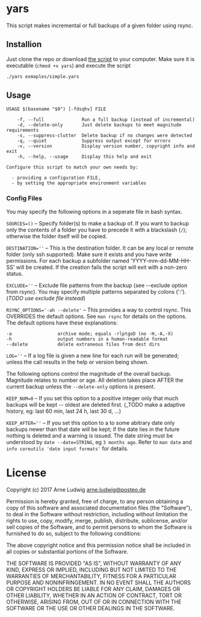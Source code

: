 yars
====

This script makes incremental or full backups of a given folder using rsync.


Installion
----------

Just clone the repo or download [the script](./blob/master/yars) to your
computer. Make sure it is executable (`chmod +x yars`) and execute the script

```sh
./yars exmaples/simple.yars
```


Usage
-----


```
USAGE $(basename "$0") [-fdsqhv] FILE

    -f, --full              Run a full backup (instead of incremental)
    -d, --delete-only       Just delete backups to meet magnitude requirements
    -s, --suppress-clutter  Delete backup if no changes were detected
    -q, --quiet             Suppress output except for errors
    -v, --version           Display version number, copyright info and exit
    -h, --help, --usage     Display this help and exit

Configure this script to match your own needs by:

  - providing a configuration FILE,
  - by setting the appropriate environment variables
```


### Config Files

You may specify the following options in a seperate file in bash syntax.

`SOURCES=()` – Specify folder(s) to make a backup of. If you want to backup
  only the contents of a folder you have to precede it with a
  blackslash (`/`); otherwise the folder itself will be copied.

`DESTINATION=''` – This is the destination folder. It can be any local or
  remote folder (only ssh supported). Make sure it exists and you have write
  permissions. For each backup a subfolder named 'YYYY-mm-dd-MM-HH-SS' will be
  created. If the creation fails the script will exit with a non-zero status.

`EXCLUDE=''` – Exclude file patterns from the backup (see --exclude option
  from rsync). You may specify multiple patterns separated by colons (':').
  (_TODO use exclude file instead_)

`RSYNC_OPTIONS='-ah --delete'` – This provides a way to control rsync. This
  OVERRIDES the default options. See `man rsync` for details on the options.
  The default options have these explanations:

    -a                 archive mode; equals -rlptgoD (no -H,-A,-X)
    -h                 output numbers in a human-readable format
    --delete           delete extraneous files from dest dirs

`LOG=''` – If a log file is given a new line for each run will be generated;
  unless the call results in the help or version being shown.

The following options control the magnitude of the overall backup. Magnitude
relates to number or age. All deletion takes place AFTER the current backup
unless the `--delete-only` options is present.

`KEEP_NUM=0` – If you set this option to a positive integer only that much
  backups will be kept -- oldest are deleted first.
  (_TODO make a adaptive history, eg: last 60 min, last 24 h, last 30 d, …)

`KEEP_AFTER=''` – If you set this option to a to some abitrary date only
  backups newer than that date will be kept; if the date lies in the future
  nothing is deleted and a warning is issued. The date string must be
  understood by `date --date=STRING`, eg `3 months ago`. Refer to `man date`
  and `info coreutils 'date input formats'` for details.


License
=======

Copyright (c) 2017 Arne Ludwig <arne.ludwig@posteo.de>

Permission is hereby granted, free of charge, to any person obtaining a copy
of this software and associated documentation files (the "Software"), to deal
in the Software without restriction, including without limitation the rights
to use, copy, modify, merge, publish, distribute, sublicense, and/or sell
copies of the Software, and to permit persons to whom the Software is
furnished to do so, subject to the following conditions:

The above copyright notice and this permission notice shall be included in all
copies or substantial portions of the Software.

THE SOFTWARE IS PROVIDED "AS IS", WITHOUT WARRANTY OF ANY KIND, EXPRESS OR
IMPLIED, INCLUDING BUT NOT LIMITED TO THE WARRANTIES OF MERCHANTABILITY,
FITNESS FOR A PARTICULAR PURPOSE AND NONINFRINGEMENT. IN NO EVENT SHALL THE
AUTHORS OR COPYRIGHT HOLDERS BE LIABLE FOR ANY CLAIM, DAMAGES OR OTHER
LIABILITY, WHETHER IN AN ACTION OF CONTRACT, TORT OR OTHERWISE, ARISING FROM,
OUT OF OR IN CONNECTION WITH THE SOFTWARE OR THE USE OR OTHER DEALINGS IN
THE SOFTWARE.
